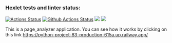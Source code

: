 ### Hexlet tests and linter status:
[![Actions Status](https://github.com/CyberWarrior91/python-project-83/workflows/hexlet-check/badge.svg)](https://github.com/CyberWarrior91/python-project-83/actions)
[![Github Actions Status](https://github.com/hexlet-boilerplates/python-package/workflows/Python%20CI/badge.svg)](https://github.com/hexlet-boilerplates/python-package/actions)
<a href="https://codeclimate.com/github/CyberWarrior91/python-project-83/maintainability"><img src="https://api.codeclimate.com/v1/badges/f68ae08f4417ed9b5230/maintainability" /></a>
<a href="https://codeclimate.com/github/CyberWarrior91/python-project-83/test_coverage"><img src="https://api.codeclimate.com/v1/badges/f68ae08f4417ed9b5230/test_coverage" /></a>

This is a page_analyzer application. 
You can see how it works by clicking on this link
https://python-project-83-production-615a.up.railway.app/
